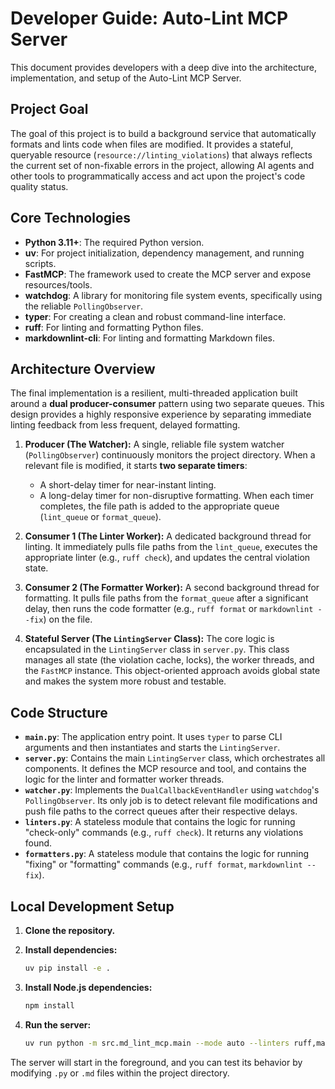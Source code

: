 # Developer Guide: Auto-Lint MCP Server

This document provides developers with a deep dive into the architecture,
implementation, and setup of the Auto-Lint MCP Server.

## Project Goal

The goal of this project is to build a background service that automatically
formats and lints code when files are modified. It provides a stateful,
queryable resource (`resource://linting_violations`) that always reflects the
current set of non-fixable errors in the project, allowing AI agents and other
tools to programmatically access and act upon the project's code quality
status.

## Core Technologies

* **Python 3.11+**: The required Python version.
* **uv**: For project initialization, dependency management, and running
    scripts.
* **FastMCP**: The framework used to create the MCP server and expose
    resources/tools.
* **watchdog**: A library for monitoring file system events, specifically
    using the reliable `PollingObserver`.
* **typer**: For creating a clean and robust command-line interface.
* **ruff**: For linting and formatting Python files.
* **markdownlint-cli**: For linting and formatting Markdown files.

## Architecture Overview

The final implementation is a resilient, multi-threaded application built
around a **dual producer-consumer** pattern using two separate queues. This
design provides a highly responsive experience by separating immediate linting
feedback from less frequent, delayed formatting.

1. **Producer (The Watcher):** A single, reliable file system watcher
    (`PollingObserver`) continuously monitors the project directory. When a
    relevant file is modified, it starts **two separate timers**:
    * A short-delay timer for near-instant linting.
    * A long-delay timer for non-disruptive formatting.
    When each timer completes, the file path is added to the appropriate queue
    (`lint_queue` or `format_queue`).

2. **Consumer 1 (The Linter Worker):** A dedicated background thread for
    linting. It immediately pulls file paths from the `lint_queue`, executes
    the appropriate linter (e.g., `ruff check`), and updates the central
    violation state.

3. **Consumer 2 (The Formatter Worker):** A second background thread for
    formatting. It pulls file paths from the `format_queue` after a significant
    delay, then runs the code formatter (e.g., `ruff format` or
    `markdownlint --fix`) on the file.

4. **Stateful Server (The `LintingServer` Class):** The core logic is
    encapsulated in the `LintingServer` class in `server.py`. This class
    manages all state (the violation cache, locks), the worker threads, and the
    `FastMCP` instance. This object-oriented approach avoids global state and
    makes the system more robust and testable.

## Code Structure

* **`main.py`**: The application entry point. It uses `typer` to parse CLI
    arguments and then instantiates and starts the `LintingServer`.
* **`server.py`**: Contains the main `LintingServer` class, which
    orchestrates all components. It defines the MCP resource and tool, and
    contains the logic for the linter and formatter worker threads.
* **`watcher.py`**: Implements the `DualCallbackEventHandler` using
    `watchdog`'s `PollingObserver`. Its only job is to detect relevant file
    modifications and push file paths to the correct queues after their
    respective delays.
* **`linters.py`**: A stateless module that contains the logic for running
    "check-only" commands (e.g., `ruff check`). It returns any violations
    found.
* **`formatters.py`**: A stateless module that contains the logic for running
    "fixing" or "formatting" commands (e.g., `ruff format`,
    `markdownlint --fix`).

## Local Development Setup

1. **Clone the repository.**
2. **Install dependencies:**

    ```bash
    uv pip install -e .
    ```

3. **Install Node.js dependencies:**

    ```bash
    npm install
    ```

4. **Run the server:**

    ```bash
    uv run python -m src.md_lint_mcp.main --mode auto --linters ruff,markdownlint --formatters ruff,markdownlint <!-- markdownlint-disable-line MD013 -->
    ```

The server will start in the foreground, and you can test its behavior by
modifying `.py` or `.md` files within the project directory.

